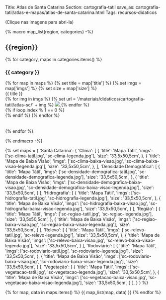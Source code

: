 Title: Atlas de Santa Catarina
Section: cartografia-tatil
save_as: cartografia-tatil/atlas-e-mapas/atlas-de-santa-catarina.html
Tags: recursos-didaticos

(Clique nas imagens para abri-la)

{%
    macro map_list(region, categories)
-%}
## {{region}}

{% for category, maps in categories.items() %}

### {{ category }}

<div class="row justify-content-md-center">
{% for map in maps %}
    {% set title = map['title'] %}
    {% set imgs = map['imgs'] %}
    {% set size = map['size'] %}

<div class="col text-center">
    <div class="text-center">{{ title }}</div>
    {% for img in imgs %}
    {% set url = '/materiais/didaticos/cartografia-tatil/atlas-sc/' + img %}
    <a href="{static}{{ url }}">
    <img src="{static}{{url}}" style="max-width: 40%; object-fit: cover"/>
    </a>
    {% endfor %}
</div>
{% if loop.index % 1 == 0 %}
<div class="w-100">
</div>
{% endif %}
    {% endfor %}
</div>
<br>
<br>
{% endfor %}

{%
    endmacro
-%}

{%
    set maps = {
        'Santa Catarina': {
            'Clima': [
                {
                    'title': 'Mapa Tátil',
                    'imgs': ['sc-clima-tatil.jpg', 
                             'sc-clima-legenda.jpg'],
                    'size': '33,5x50,5cm',
                },
                {
                    'title': 'Mapa de Baixa Visão',
                    'imgs': ['sc-clima-baixa-visao.jpg',
                             'sc-clima-baixa-visao-legenda.jpg'],
                    'size': '33,5x50,5cm',
                },
            ],
            'Densidade Demográfica': [
                {
                    'title': 'Mapa Tátil',
                    'imgs': ['sc-densidade-demografica-tatil.jpg',
                             'sc-densidade-demografica-legenda.jpg'],
                    'size': '33,5x50,5cm',
                },
                {
                    'title': 'Mapa de Baixa Visão',
                    'imgs': ['sc-densidade-demografica-baixa-visao.jpg',
                             'sc-densidade-demografica-baixa-visao-legenda.jpg'],
                    'size': '33,5x50,5cm',
                }
            ],
            'Hidrografia': [
                {
                    'title': 'Mapa Tátil',
                    'imgs': ['sc-hidrografia-tatil.jpg',
                             'sc-hidrografia-legenda.jpg'],
                    'size': '33,5x50,5cm',
                },
                {
                    'title': 'Mapa de Baixa Visão',
                    'imgs': ['sc-hidrografia-baixa-visao.jpg',
                             'sc-hidrografia-baixa-visao-legenda.jpg'],
                    'size': '33,5x50,5cm',
                }
            ],
            'Região': [
                {
                    'title': 'Mapa Tátil',
                    'imgs': ['sc-regiao-tatil.jpg',
                             'sc-regiao-legenda.jpg'],
                    'size': '33,5x50,5cm',
                },
                {
                    'title': 'Mapa de Baixa Visão',
                    'imgs': ['sc-regiao-baixa-visao.jpg',
                             'sc-regiao-baixa-visao-legenda.jpg'],
                    'size': '33,5x50,5cm',
                }
            ],
            'Relevo': [
                {
                    'title': 'Mapa Tátil',
                    'imgs': ['sc-relevo-tatil.jpg',
                             'sc-relevo-legenda.jpg'],
                    'size': '33,5x50,5cm',
                },
                {
                    'title': 'Mapa de Baixa Visão',
                    'imgs': ['sc-relevo-baixa-visao.jpg',
                             'sc-relevo-baixa-visao-legenda.jpg'],
                    'size': '33,5x50,5cm',
                }
            ],
            'Rodoviário': [
                {
                    'title': 'Mapa Tátil',
                    'imgs': ['sc-rodoviario-tatil.jpg',
                             'sc-rodoviario-legenda.jpg'],
                    'size': '33,5x50,5cm',
                },
                {
                    'title': 'Mapa de Baixa Visão',
                    'imgs': ['sc-rodoviario-baixa-visao.jpg',
                             'sc-rodoviario-baixa-visao-legenda.jpg'],
                    'size': '33,5x50,5cm',
                }
            ],
            'Vegetação': [
                {
                    'title': 'Mapa Tátil',
                    'imgs': ['sc-vegetacao-tatil.jpg',
                             'sc-vegetacao-legenda.jpg'],
                    'size': '33,5x50,5cm',
                },
                {
                    'title': 'Mapa de Baixa Visão',
                    'imgs': ['sc-vegetacao-baixa-visao.jpg',
                             'sc-vegetacao-baixa-visao-legenda.jpg'],
                    'size': '33,5x50,5cm',
                }
            ],
        }
    }
%}

{% for map, data in maps.items() %}
{{ map_list(map, data) }}
{% endfor %}

